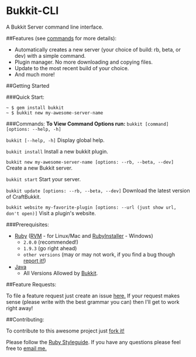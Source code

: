 Bukkit-CLI
======

A Bukkit Server command line interface.

##Features (see [commands](https://github.com/JesseHerrick/Bukkit-CLI/blob/master/README.md#commands) for more details):
* Automatically creates a new server (your choice of build: rb, beta, or dev) with a simple command.
* Plugin manager. No more downloading and copying files.
* Update to the most recent build of your choice.
* And much more!

##Getting Started

###Quick Start: 
```terminal
~ $ gem install bukkit
~ $ bukkit new my-awesome-server-name
```

###Commands:
__To View Command Options run:__ `bukkit [command] [options: --help, -h]`

`bukkit [--help, -h]` Display global help.

`bukkit install` Install a new bukkit plugin.

`bukkit new my-awesome-server-name [options: --rb, --beta, --dev]` Create a new Bukkit server.

`bukkit start` Start your server.

`bukkit update [options: --rb, --beta, --dev]` Download the latest version of CraftBukkit.

`bukkit website my-favorite-plugin [options: --url (just show url, don't open)]` Visit a plugin's website.

###Prerequisites:

* [Ruby](https://www.ruby-lang.org/en/downloads/) ([RVM](http://rvm.io/) - for Linux/Mac and [RubyInstaller](http://rubyinstaller.org/) - Windows)
  * `2.0.0` (recommended!)
  * `1.9.3` (go right ahead)
  * `other versions` (may or may not work, if you find a bug though [report it!](https://github.com/JesseHerrick/bukkit/issues/new))
* [Java](http://java.com/en/download/manual.jsp)
  * All Versions Allowed by [Bukkit](https://github.com/Bukkit/Bukkit).

##Feature Requests:

To file a feature request just create an issue [here.](https://github.com/JesseHerrick/Bukkit-CLI/issues/new) If your request makes sense (please write with the best grammar you can) then I'll get to work right away!

##Contributing:

To contribute to this awesome project just [fork it!](https://github.com/JesseHerrick/Bukkit-CLI/fork)

Please follow the [Ruby Styleguide](https://github.com/styleguide/ruby). If you have any questions please feel free to [email me.](mailto:school@jessegrant.net)
